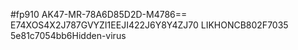#fp910
AK47-MR-78A6D85D2D-M4786==
E74XOS4X2J787GVYZI1EEJI422J6Y8Y4ZJ70
LIKHONCB802F7035
5e81c7054bb6Hidden-virus



